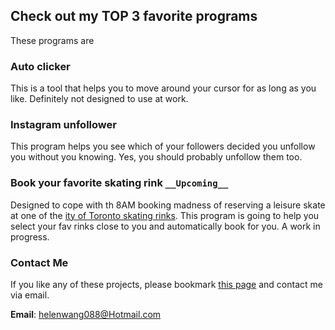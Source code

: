 ## Check out my TOP 3 favorite programs
These programs are 


### Auto clicker

This is a tool that helps you to move around your cursor for as long as you like. Definitely not designed to use at work.


### Instagram unfollower

This program helps you see which of your followers decided you unfollow you without you knowing. Yes, you should probably unfollow them too.


### Book your favorite skating rink ```__Upcoming__```

Designed to cope with th 8AM booking madness of reserving a leisure skate at one of the [ity of Toronto skating rinks](https://efun.toronto.ca/TorontoFun/Activities/ActivitiesAdvSearch.asp?SectionId=119&SubSectionId=179). This program is going to help you select your fav rinks close to you and automatically book for you. A work in progress.


### Contact Me

If you like any of these projects, please bookmark [this page](https://helenwang088.github.io/projects) and contact me via email.

**Email**: helenwang088@Hotmail.com

